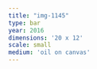 ```yaml
---
title: "img-1145"
type: bar
year: 2016
dimensions: '20 x 12'
scale: small
medium: 'oil on canvas'
---
```

